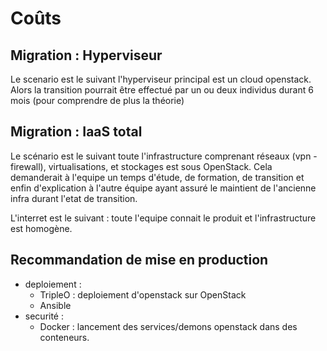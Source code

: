 # Coûts

## Migration : Hyperviseur

Le scenario est le suivant l'hyperviseur principal est un cloud openstack. Alors la transition pourrait être effectué par un ou deux individus durant 6 mois (pour comprendre de plus la théorie)

## Migration : IaaS total

Le scénario est le suivant toute l'infrastructure comprenant réseaux (vpn - firewall), virtualisations, et stockages est sous OpenStack. Cela demanderait à l'equipe un temps d'étude, de formation, de transition et enfin d'explication à l'autre équipe ayant assuré le maintient de l'ancienne infra durant l'etat de transition.


L'interret est le suivant : toute l'equipe connait le produit et l'infrastructure est homogène.

## Recommandation de mise en production

- deploiement :
  - TripleO : deploiement d'openstack sur OpenStack
  - Ansible
- securité :
  - Docker : lancement des services/demons openstack dans des conteneurs.
